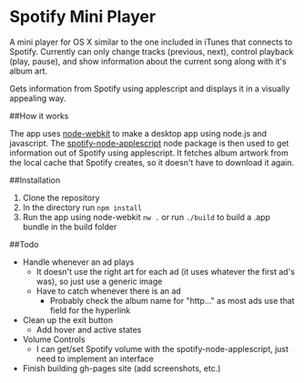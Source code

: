 Spotify Mini Player
=====

A mini player for OS X similar to the one included in iTunes that connects to Spotify. Currently can only change tracks (previous, next), control playback (play, pause), and show information about the current song along with it's album art.

Gets information from Spotify using applescript and displays it in a visually appealing way. 

##How it works

The app uses [node-webkit](https://github.com/nwjs/nw.js) to make a desktop app using node.js and javascript. The [spotify-node-applescript](https://github.com/andrehaveman/spotify-node-applescript) node package is then used to get information out of Spotify using applescript. It fetches album artwork from the local cache that Spotify creates, so it doesn't have to download it again.

##Installation
1. Clone the repository
2. In the directory run `npm install`
3. Run the app using node-webkit `nw .` or run `./build` to build a .app bundle in the build folder

##Todo

 - Handle whenever an ad plays
	 - It doesn't use the right art for each ad (it uses whatever the first ad's was), so just use a generic image
	 - Have to catch whenever there is an ad
		 - Probably check the album name for "http..." as most ads use that field for the hyperlink
 - Clean up the exit button
 	 - Add hover and active states
 - Volume Controls
 	 - I can get/set Spotify volume with the spotify-node-applescript, just need to implement an interface
 - Finish building gh-pages site (add screenshots, etc.)
